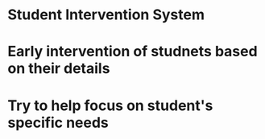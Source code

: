 # Student Intervention System
# Early intervention of studnets based on their details
# Try to help focus on student's specific needs 
